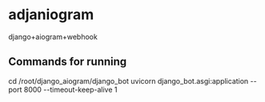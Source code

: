 # adjaniogram
django+aiogram+webhook

## Commands for running
cd /root/django_aiogram/django_bot
uvicorn django_bot.asgi:application --port 8000 --timeout-keep-alive 1
